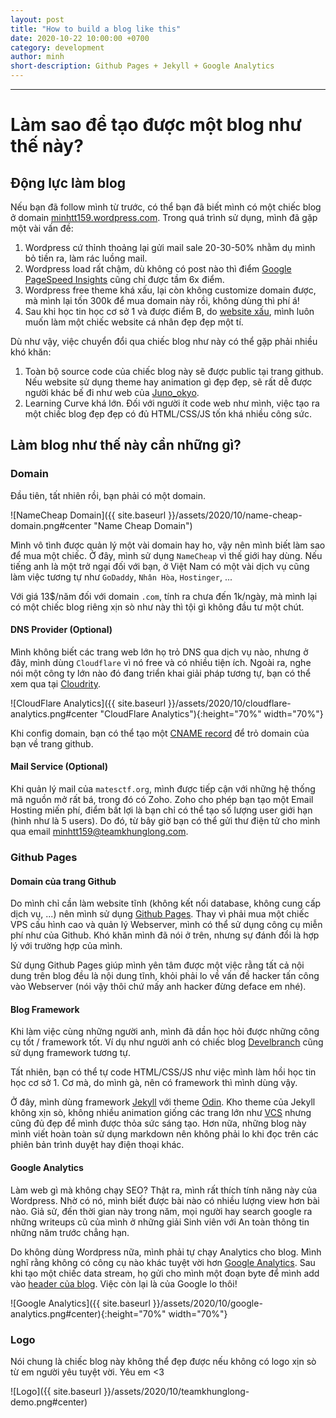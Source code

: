 ```yaml
---
layout: post
title: "How to build a blog like this"
date: 2020-10-22 10:00:00 +0700
category: development
author: minh
short-description: Github Pages + Jekyll + Google Analytics
---
```


-----

# Làm sao để tạo được một blog như thế này?

## Động lực làm blog

Nếu bạn đã follow mình từ trước, có thể bạn đã biết mình có một chiếc blog ở domain [minhtt159.wordpress.com](https://minhtt159.wordpress.com "wordpress blog"). Trong quá trình sử dụng, mình đã gặp một vài vấn đề:
1. Wordpress cứ thỉnh thoảng lại gửi mail sale 20-30-50% nhằm dụ mình bỏ tiền ra, làm rác luồng mail.
2. Wordpress load rất chậm, dù không có post nào thì điểm [Google PageSpeed Insights](https://developers.google.com/speed/pagespeed/insights/) cũng chỉ được tầm 6x điểm.
3. Wordpress free theme khá xấu, lại còn không customize domain được, mà mình lại tốn 300k để mua domain này rồi, không dùng thì phí á!
4. Sau khi học tin học cơ sở 1 và được điểm B, do [website xấu](https://minhtt159.github.io "good old github page"), mình luôn muốn làm một chiếc website cá nhân đẹp đẹp một tí.

Dù như vậy, việc chuyển đổi qua chiếc blog như này có thể gặp phải nhiều khó khăn:
1. Toàn bộ source code của chiếc blog này sẽ được public tại trang github. Nếu website sử dụng theme hay animation gì đẹp đẹp, sẽ rất dễ được người khác bế đi như web của [Juno_okyo](https://j2team.dev/blog/canh-bao-extension-giao-dien-cu "anh gì ơi mở block cho em vào group h4x0r với :(").
2. Learning Curve khá lớn. Đối với người ít code web như mình, việc tạo ra một chiếc blog đẹp đẹp có đủ HTML/CSS/JS tốn khá nhiều công sức.

## Làm blog như thế này cần những gì?

### Domain

Đầu tiên, tất nhiên rồi, bạn phải có một domain.

![NameCheap Domain]({{ site.baseurl }}/assets/2020/10/name-cheap-domain.png#center "Name Cheap Domain")

Mình vô tình được quản lý một vài domain hay ho, vậy nên mình biết làm sao để mua một chiếc. Ở đây, mình sử dụng `NameCheap` vì thế giới hay dùng. Nếu tiếng anh là một trở ngại đối với bạn, ở Việt Nam có một vài dịch vụ cũng làm việc tương tự như `GoDaddy`, `Nhân Hòa`, `Hostinger`, ...

Với giá 13$/năm đối với domain `.com`, tính ra chưa đến 1k/ngày, mà mình lại có một chiếc blog riêng xịn sò như này thì tội gì không đầu tư một chút.

#### DNS Provider (Optional)

Mình không biết các trang web lớn họ trỏ DNS qua dịch vụ nào, nhưng ở đây, mình dùng `Cloudflare` vì nó free và có nhiều tiện ích. Ngoài ra, nghe nói một công ty lớn nào đó đang triển khai giải pháp tương tự, bạn có thể xem qua tại [Cloudrity](https://cloudrity.com.vn/ "yêu VCS <3").

![CloudFlare Analytics]({{ site.baseurl }}/assets/2020/10/cloudflare-analytics.png#center "CloudFlare Analytics"){:height="70%" width="70%"}

Khi config domain, bạn có thể tạo một [CNAME record](https://en.wikipedia.org/wiki/CNAME_record) để trỏ domain của bạn về trang github.

#### Mail Service (Optional)

Khi quản lý mail của `matesctf.org`, mình được tiếp cận với những hệ thống mã nguồn mở rất bá, trong đó có Zoho. Zoho cho phép bạn tạo một Email Hosting miến phí, điểm bất lợi là bạn chỉ có thể tạo số lượng user giới hạn (hình như là 5 users). Do đó, từ bây giờ bạn có thể gửi thư điện tử cho mình qua email [minhtt159@teamkhunglong.com](mailto://minhtt159@teamkhunglong.com).

### Github Pages

#### Domain của trang Github

Do mình chỉ cần làm website tĩnh (không kết nối database, không cung cấp dịch vụ, ...) nên mình sử dụng [Github Pages](https://pages.github.com/). Thay vì phải mua một chiếc VPS cấu hình cao và quản lý Webserver, mình có thể sử dụng công cụ miễn phí như của Github. Khó khăn mình đã nói ở trên, nhưng sự đánh đổi là hợp lý với trường hợp của mình.

Sử dụng Github Pages giúp mình yên tâm được một việc rằng tất cả nội dung trên blog đều là nội dung tĩnh, khỏi phải lo về vấn đề hacker tấn công vào Webserver (nói vậy thôi chứ mấy anh hacker đừng deface em nhé).

#### Blog Framework

Khi làm việc cùng những người anh, mình đã dần học hỏi được những công cụ tốt / framework tốt. Ví dụ như người anh có chiếc blog [Develbranch](https://develbranch.com) cũng sử dụng framework tương tự.

Tất nhiên, bạn có thể tự code HTML/CSS/JS như việc mình làm hồi học tin học cơ sở 1. Cơ mà, do mình gà, nên có framework thì mình dùng vậy.

Ở đây, mình dùng framework [Jekyll](https://jekyllrb.com/) với theme [Odin](https://github.com/TeaGuns/odin). Kho theme của Jekyll không xịn sò, không nhiều animation giống các trang lớn như [VCS](https://viettelcybersecurity.com) nhưng cũng đủ đẹp để mình được thỏa sức sáng tạo. Hơn nữa, những blog này mình viết hoàn toàn sử dụng markdown nên không phải lo khi đọc trên các phiên bản trình duyệt hay điện thoại khác.

#### Google Analytics

Làm web gì mà không chạy SEO? Thật ra, mình rất thích tính năng này của Wordpress. Nhờ có nó, mình biết được bài nào có nhiều lượng view hơn bài nào. Giả sử, đến thời gian này trong năm, mọi người hay search google ra những writeups cũ của mình ở những giải Sinh viên với An toàn thông tin những năm trước chẳng hạn.

Do không dùng Wordpress nữa, mình phải tự chạy Analytics cho blog. Mình nghĩ rằng không có công cụ nào khác tuyệt vời hơn [Google Analytics](https://www.google.com/analytics/). Sau khi tạo một chiếc data stream, họ gửi cho mình một đoạn byte để mình add vào [header của blog](https://github.com/teamkhunglong/teamkhunglong.github.io/commit/f73d61d37edc49743f069c1d1979d55481afe5e6). Việc còn lại là của Google lo thôi!

![Google Analytics]({{ site.baseurl }}/assets/2020/10/google-analytics.png#center){:height="70%" width="70%"}

### Logo

Nói chung là chiếc blog này không thể đẹp được nếu không có logo xịn sò từ em người yêu tuyệt vời. Yêu em <3

![Logo]({{ site.baseurl }}/assets/2020/10/teamkhunglong-demo.png#center)